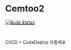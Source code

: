 # Cemtoo2

[![Build Status](https://app.travis-ci.com/postwoong/Cemtoo2.svg?branch=master)](https://app.travis-ci.com/postwoong/Cemtoo2)

<br/>

CI/CD + CodeDeploy 자동배포
